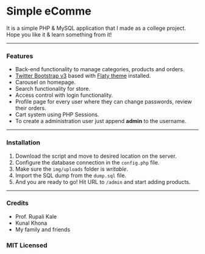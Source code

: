 # Simple eComme

It is a simple PHP & MySQL application that I made as a college project. Hope you like it & learn something from it!

---

### Features
* Back-end functionality to manage categories, products and orders.
* [Twitter Bootstrap v3](http://getbootstrap.com) based with [Flaty theme](http://s.jgog.in/10JhWN9) installed.
* Carousel on homepage.
* Search functionality for store.
* Access control with login functionality.
* Profile page for every user where they can change passwords, review their orders.
* Cart system using PHP Sessions.
* To create a administration user just append __admin__ to the username.

---

### Installation

1. Download the script and move to desired location on the server.
2. Configure the database connection in the `config.php` file.
3. Make sure the `img/uploads` folder is *writable*.
4. Import the SQL dump from the `dump.sql` file.
5. And you are ready to go! Hit URL to `/admin` and start adding products.

---

### Credits

* Prof. Rupali Kale
* Kunal Khona
* My family and friends

### MIT Licensed
